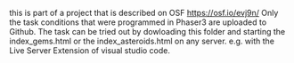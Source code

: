 this is part of a project that is described on OSF  https://osf.io/evj9n/
Only the task conditions that were programmed in Phaser3 are uploaded to Github. 
The task can be tried out by dowloading this folder and starting the index_gems.html or the index_asteroids.html on any server. e.g. with the Live Server Extension of visual studio code. 